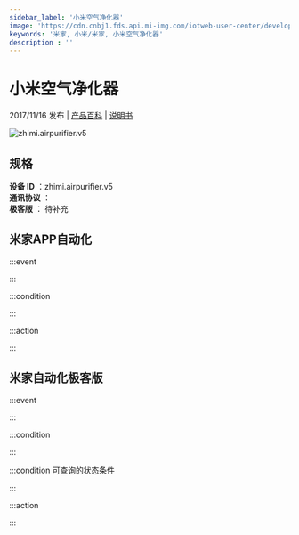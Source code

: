 ```yaml
---
sidebar_label: '小米空气净化器'
image: 'https://cdn.cnbj1.fds.api.mi-img.com/iotweb-user-center/developer_1679047510104nYJLw1My.png?GalaxyAccessKeyId=AKVGLQWBOVIRQ3XLEW&Expires=9223372036854775807&Signature=z9z7AeprDY6q9Ecp30ukiyYwMFc='
keywords: '米家, 小米/米家, 小米空气净化器'
description : ''
---
```

# 小米空气净化器

2017/11/16 发布 | [产品百科](https://home.mi.com/webapp/content/baike/product/index.html?model=zhimi.airpurifier.v5/) | [说明书](https://home.mi.com/views/introduction.html?model=zhimi.airpurifier.v5&region=cn)

![zhimi.airpurifier.v5](https://cdn.cnbj1.fds.api.mi-img.com/iotweb-user-center/developer_1679047510104nYJLw1My.png?GalaxyAccessKeyId=AKVGLQWBOVIRQ3XLEW&Expires=9223372036854775807&Signature=z9z7AeprDY6q9Ecp30ukiyYwMFc=)

## 规格  
> 
**设备 ID** ：zhimi.airpurifier.v5  
**通讯协议** ：  
**极客版**  ： 待补充 


## 米家APP自动化  

:::event  

:::

:::condition  

:::

:::action   

:::

## 米家自动化极客版  

:::event  

:::

:::condition  

:::

:::condition 可查询的状态条件  

:::

:::action  

:::

        
